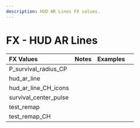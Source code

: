 ```yaml
---
description: HUD AR Lines FX values.
---
```


# FX - HUD AR Lines

| FX Values | Notes | Examples |  |
| :--- | :--- | :--- | :--- |
| P\_survival\_radius\_CP |  |  |  |
| hud\_ar\_line |  |  |  |
| hud\_ar\_line\_CH\_icons |  |  |  |
| survival\_center\_pulse |  |  |  |
| test\_remap |  |  |  |
| test\_remap\_CH |  |  |  |



